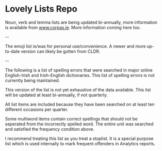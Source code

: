 # Lovely Lists Repo

Noun, verb and lemma lists are being updated bi-annually, more information is available from www.corpas.ie.
More information coming here too.

--

The emoji list is/was for personal use/convenience. A newer and more up-to-date version can likely be gotten from CLDR.

--

The following is a list of spelling errors that were searched in major online English-Irish and Irish-English dictionaries.
This list of spelling errors is not currently being maintained.

This version of the list is not yet exhaustive of the data available. This list will be updated at least bi-annually, if not quarterly.

All list items are included because they have been searched on at least ten different occasions per quarter.

Some multiword items contain correct spellings that should not be seperated from the incorrectly spelled word. The entire unit was searched and satisfied the frequency condition above.

I recommend treating this list as you treat a stoplist. It is a special purpose list which is used internally to mark frequent offenders in Analytics reports.
